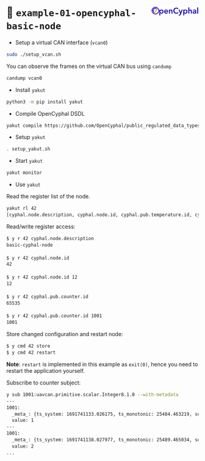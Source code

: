 <a href="https://opencyphal.org/"><img align="right" src="https://raw.githubusercontent.com/107-systems/.github/main/logo/opencyphal.svg" width="25%"></a>
:floppy_disk: `example-01-opencyphal-basic-node`
================================================
* Setup a virtual CAN interface (`vcan0`)
```bash
sudo ./setup_vcan.sh
```
You can observe the frames on the virtual CAN bus using `candump`
```bash
candump vcan0
```
* Install `yakut`
```bash
python3 -m pip install yakut
```
* Compile OpenCyphal DSDL
```bash
yakut compile https://github.com/OpenCyphal/public_regulated_data_types/archive/refs/heads/master.zip
```
* Setup `yakut`
```bash
. setup_yakut.sh
```
* Start `yakut`
```bash
yakut monitor
```
* Use `yakut`

Read the register list of the node.
```bash
yakut rl 42
[cyphal.node.description, cyphal.node.id, cyphal.pub.temperature.id, cyphal.pub.temperature.type]
```

Read/write register access:
```bash
$ y r 42 cyphal.node.description
basic-cyphal-node

$ y r 42 cyphal.node.id
42

$ y r 42 cyphal.node.id 12
12

$ y r 42 cyphal.pub.counter.id
65535

$ y r 42 cyphal.pub.counter.id 1001
1001
```

Store changed configuration and restart node:
```bash
$ y cmd 42 store
$ y cmd 42 restart
```
**Note**: `restart` is implemented in this example as `exit(0)`, hence you need to restart the application yourself.

Subscribe to counter subject:
```bash
y sub 1001:uavcan.primitive.scalar.Integer8.1.0 --with-metadata
---
1001:
  _meta_: {ts_system: 1691741133.026175, ts_monotonic: 25484.463219, source_node_id: 12, transfer_id: 1, priority: nominal, dtype: uavcan.primitive.scalar.Integer8.1.0}
  value: 1
---
1001:
  _meta_: {ts_system: 1691741138.027977, ts_monotonic: 25489.465034, source_node_id: 12, transfer_id: 2, priority: nominal, dtype: uavcan.primitive.scalar.Integer8.1.0}
  value: 2
...
```
